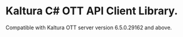 # Kaltura C# OTT API Client Library.
Compatible with Kaltura OTT server version 6.5.0.29162 and above.

